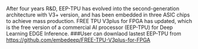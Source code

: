 After four years R&D, EEP-TPU has evolved into the second-generation architecture with V3+ version, and has been embedded in three ASIC chips to achieve mass production. FREE TPU V3plus for FPGA has updated, which is the free version of a commercial AI processor (EEP-TPU) for Deep Learning EDGE Inference. 
###User can downlaod lastest EEP-TPU from https://github.com/embedeep/FREE-TPU-V3plus-for-FPGA
